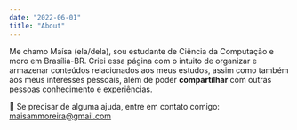 ```yaml
---
date: "2022-06-01"
title: "About"
---
```


Me chamo Maísa (ela/dela), sou estudante de Ciência da Computação e moro em Brasília-BR.
Criei essa página com o intuito de organizar e armazenar conteúdos relacionados aos meus estudos, assim como também aos meus interesses pessoais, além de poder **compartilhar** com outras pessoas conhecimento e experiências.

📩 Se precisar de alguma ajuda, entre em contato comigo: maisammoreira@gmail.com
